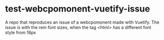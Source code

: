# test-webcpomonent-vuetify-issue
A repo that reproduces an issue of a webcpomonent made with Vuetify. The issue is with the rem font sizes, when the tag &lt;html> has a different font style from 16px
